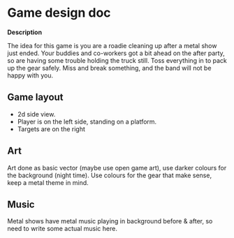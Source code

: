 # Game design doc

**Description**

The idea for this game is you are a roadie cleaning up after a metal show just ended. Your buddies and co-workers got a bit ahead on the after party, 
so are having some trouble holding the truck still. Toss everything in to pack up the gear safely. Miss and break something, and the band will
not be happy with you.

## Game layout

- 2d side view.
- Player is on the left side, standing on a platform.
- Targets are on the right

## Art

Art done as basic vector (maybe use open game art), use darker colours for the background (night time). Use colours for the gear that make sense,
keep a metal theme in mind.

## Music

Metal shows have metal music playing in background before & after, so need to write some actual music here.